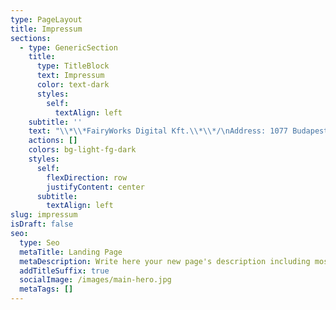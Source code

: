 ```yaml
---
type: PageLayout
title: Impressum
sections:
  - type: GenericSection
    title:
      type: TitleBlock
      text: Impressum
      color: text-dark
      styles:
        self:
          textAlign: left
    subtitle: ''
    text: "\\*\\*FairyWorks Digital Kft.\\*\\*/\nAddress: 1077 Budapest, Rottenbiller utca 44. Fsz. Ü-8. ajtó/\nContact: <ThisAddressReceivesALotOfSpamPleaseUseContactFormInstead@fairy.works>/\nRegistration office: Fővárosi Törvényszék Cégbírósága/\nRegistration number: 01-09-376520/\nTax number:\_28843582-2-42/\nEU tax number:\_HU28843582/\nHosting provider: [Netlify](https://www.netlify.com/contact/)\n"
    actions: []
    colors: bg-light-fg-dark
    styles:
      self:
        flexDirection: row
        justifyContent: center
      subtitle:
        textAlign: left
slug: impressum
isDraft: false
seo:
  type: Seo
  metaTitle: Landing Page
  metaDescription: Write here your new page's description including most relevant keywords.
  addTitleSuffix: true
  socialImage: /images/main-hero.jpg
  metaTags: []
---
```

